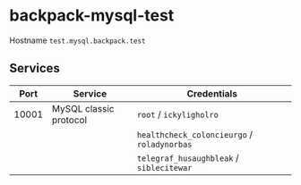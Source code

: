 # backpack-mysql-test

Hostname `test.mysql.backpack.test`

## Services

| Port | Service | Credentials
| ---- | ------- | -----------
| 10001 | MySQL classic protocol | `root` / `ickyligholro`
| | | `healthcheck_coloncieurgo` / `roladynorbas`
| | | `telegraf_husaughbleak` / `siblecitewar`
